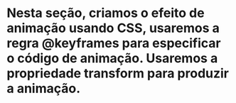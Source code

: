 # Nesta seção, criamos o efeito de animação usando CSS, usaremos a regra @keyframes para especificar o código de animação. Usaremos a propriedade transform para produzir a animação.
